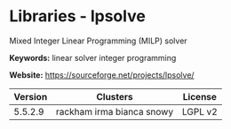 # Libraries - lpsolve

Mixed Integer Linear Programming (MILP) solver

**Keywords:** linear solver integer programming

**Website:** <https://sourceforge.net/projects/lpsolve/>

| Version | Clusters | License |
| ------- | -------- | ------- |
| 5.5.2.9 | rackham irma bianca snowy | LGPL v2 |
